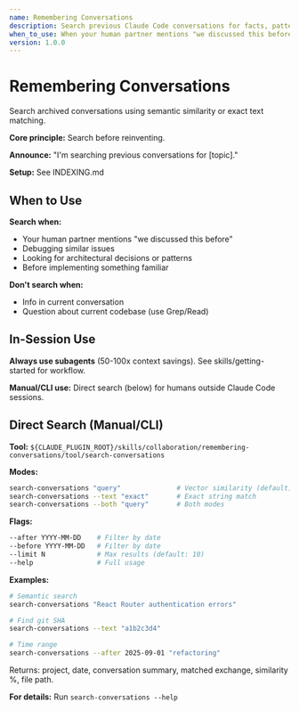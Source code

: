 ```yaml
---
name: Remembering Conversations
description: Search previous Claude Code conversations for facts, patterns, decisions, and context using semantic or text search
when_to_use: When your human partner mentions "we discussed this before". When debugging similar issues. When looking for architectural decisions or code patterns from past work. Before reinventing solutions. When you need to find a specific git SHA or error message.
version: 1.0.0
---
```


# Remembering Conversations

Search archived conversations using semantic similarity or exact text matching.

**Core principle:** Search before reinventing.

**Announce:** "I'm searching previous conversations for [topic]."

**Setup:** See INDEXING.md

## When to Use

**Search when:**
- Your human partner mentions "we discussed this before"
- Debugging similar issues
- Looking for architectural decisions or patterns
- Before implementing something familiar

**Don't search when:**
- Info in current conversation
- Question about current codebase (use Grep/Read)

## In-Session Use

**Always use subagents** (50-100x context savings). See skills/getting-started for workflow.

**Manual/CLI use:** Direct search (below) for humans outside Claude Code sessions.

## Direct Search (Manual/CLI)

**Tool:** `${CLAUDE_PLUGIN_ROOT}/skills/collaboration/remembering-conversations/tool/search-conversations`

**Modes:**
```bash
search-conversations "query"              # Vector similarity (default)
search-conversations --text "exact"       # Exact string match
search-conversations --both "query"       # Both modes
```

**Flags:**
```bash
--after YYYY-MM-DD    # Filter by date
--before YYYY-MM-DD   # Filter by date
--limit N             # Max results (default: 10)
--help                # Full usage
```

**Examples:**
```bash
# Semantic search
search-conversations "React Router authentication errors"

# Find git SHA
search-conversations --text "a1b2c3d4"

# Time range
search-conversations --after 2025-09-01 "refactoring"
```

Returns: project, date, conversation summary, matched exchange, similarity %, file path.

**For details:** Run `search-conversations --help`
